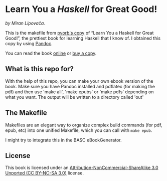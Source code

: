 Learn You a _Haskell_ for Great Good!
=====================================

_by Miran Lipovača._

This is the makefile from [pvorb's copy](https://github.com/pvorb/learn-you-a-haskell) of “Learn You a Haskell for Great Good!”, the prettiest
book for learning Haskell that I know of. I obtained this copy by using
[Pandoc](http://johnmacfarlane.net/pandoc/).

You can read the book [online](http://learnyouahaskell.com/chapters) or [buy a copy](http://nostarch.com/lyah.htm).

What is this repo for?
----------------------

With the help of this repo, you can make your own ebook version of the book.
Make sure you have Pandoc installed and pdflatex (for making the pdf) and then 
use 'make all', 'make epubs' or 'make pdfs' depending on what you want.
The output will be written to a directory called 'out'

The Makefile
------------

Makefiles are an elegant way to organize complex build commands (for pdf, epub, etc) into one unified Makefile, which you can call with `make epub`.

I might try to integrate this in the BASC eBookGenerator.

License
-------

This book is licensed under an [Attribution-NonCommercial-ShareAlike 3.0
Unported (CC BY-NC-SA 3.0)](http://creativecommons.org/licenses/by-nc-sa/3.0/)
license.
